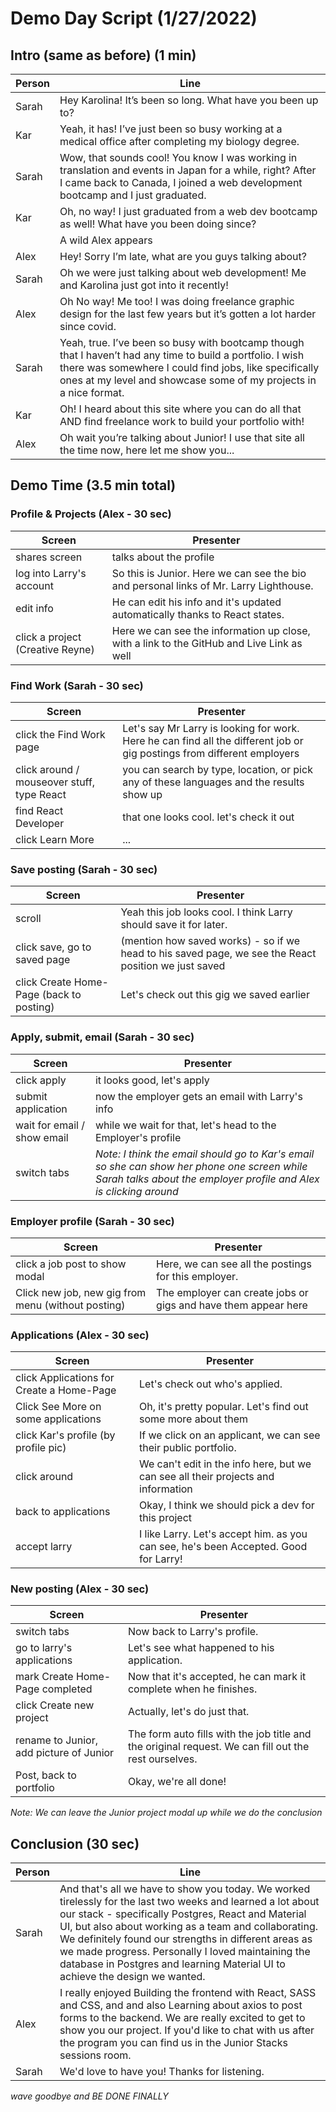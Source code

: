 # Demo Day Script (1/27/2022)
## Intro (same as before) (1 min)
| Person | Line |
--- | --- |
| Sarah | Hey Karolina! It’s been so long. What have you been up to?
| Kar | Yeah, it has! I’ve just been so busy working at a medical office after completing my biology degree.
| Sarah | Wow, that sounds cool! You know I was working in translation and events in Japan for a while, right? After I came back to Canada, I joined a web development bootcamp and I just graduated. 
| Kar | Oh, no way! I just graduated from a web dev bootcamp as well! What have you been doing since?
| | A wild Alex appears |
| Alex | Hey! Sorry I’m late, what are you guys talking about?
| Sarah | Oh we were just talking about web development! Me and Karolina just got into it recently!
| Alex | Oh No way! Me too! I was doing freelance graphic design for the last few years but it’s gotten a lot harder since covid.
| Sarah | Yeah, true. I’ve been so busy with bootcamp though that I haven’t had any time to build a portfolio. I wish there was somewhere I could find jobs, like specifically ones at my level  and showcase some of my projects in a nice format.
| Kar | Oh! I heard about this site where you can do all that AND find freelance work to build your portfolio with!
| Alex | Oh wait you’re talking about Junior! I use that site all the time now, here let me show you...

## Demo Time (3.5 min total)

### Profile & Projects (Alex - 30 sec)
| Screen | Presenter |
| --- | --- |
| shares screen | talks about the profile |
| log into Larry's account | So this is Junior. Here we can see the bio and personal links of Mr. Larry Lighthouse. |
| edit info | He can edit his info and it's updated automatically thanks to React states. |
| click a project (Creative Reyne) | Here we can see the information up close, with a link to the GitHub and Live Link as well |

### Find Work (Sarah - 30 sec)
| Screen | Presenter |
| --- | --- |
| click the Find Work page | Let's say Mr Larry is looking for work. Here he can find all the different job or gig postings from different employers |
| click around / mouseover stuff, type React | you can search by type, location, or pick any of these languages and the results show up |
| find React Developer | that one looks cool. let's check it out |
| click Learn More | ... |

### Save posting (Sarah - 30 sec)
| Screen | Presenter |
| --- | --- |
| scroll | Yeah this job looks cool. I think Larry should save it for later. |
| click save, go to saved page | (mention how saved works) - so if we head to his saved page, we see the React position we just saved |
| click Create Home-Page (back to posting) |  Let's check out this gig we saved earlier |

### Apply, submit, email (Sarah - 30 sec)
| Screen | Presenter |
| --- | --- |
| click apply | it looks good, let's apply |
| submit application | now the employer gets an email with Larry's info |
| wait for email / show email | while we wait for that, let's head to the Employer's profile |
| switch tabs | *Note: I think the email should go to Kar's email so she can show her phone one screen while Sarah talks about the employer profile and Alex is clicking around* |

### Employer profile (Sarah - 30 sec)
| Screen | Presenter |
| --- | --- |
| click a job post to show modal | Here, we can see all the postings for this employer.
| Click new job, new gig from menu (without posting) | The employer can create jobs or gigs and have them appear here |

### Applications (Alex - 30 sec)
| Screen | Presenter |
| --- | --- |
| click Applications for Create a Home-Page | Let's check out who's applied. |
| Click See More on some applications | Oh, it's pretty popular. Let's find out some more about them |
| click Kar's profile (by profile pic) | If we click on an applicant, we can see their public portfolio.
| click around | We can't edit in the info here, but we can see all their projects and information |
| back to applications | Okay, I think we should pick a dev for this project |
| accept larry | I like Larry. Let's accept him. as you can see, he's been Accepted. Good for Larry! |

### New posting (Alex - 30 sec)
| Screen | Presenter |
| --- | --- |
| switch tabs | Now back to Larry's profile. | 
| go to larry's applications | Let's see what happened to his application. |
| mark Create Home-Page completed | Now that it's accepted, he can mark it complete when he finishes.
| click Create new project | Actually, let's do just that. | 
| rename to Junior, add picture of Junior | The form auto fills with the job title and the original request. We can fill out the rest ourselves. |
| Post, back to portfolio | Okay, we're all done! 

*Note: We can leave the Junior project modal up while we do the conclusion*

## Conclusion (30 sec)
| Person | Line |
--- | --- |
| Sarah | And that's all we have to show you today. We worked tirelessly for the last two weeks and learned a lot about our stack - specifically Postgres, React and Material UI, but also about working as a team and collaborating. We definitely found our strengths in different areas as we made progress. Personally I loved maintaining the database in Postgres and learning Material UI to achieve the design we wanted.
| Alex | I really enjoyed Building the frontend with React, SASS and CSS, and and also Learning about axios to post forms to the backend. We are really excited to get to show you our project. If you'd like to chat with us after the program you can find us in the Junior Stacks sessions room. |
| Sarah | We'd love to have you! Thanks for listening. |

*wave goodbye and BE DONE FINALLY*